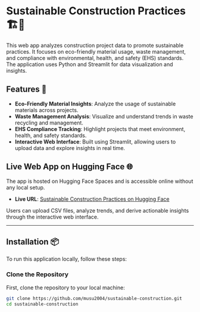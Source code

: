 # Sustainable Construction Practices 🏗️🌱

This web app analyzes construction project data to promote sustainable practices. It focuses on eco-friendly material usage, waste management, and compliance with environmental, health, and safety (EHS) standards. The application uses Python and Streamlit for data visualization and insights.

## Features 🚀

- **Eco-Friendly Material Insights**: Analyze the usage of sustainable materials across projects.
- **Waste Management Analysis**: Visualize and understand trends in waste recycling and management.
- **EHS Compliance Tracking**: Highlight projects that meet environment, health, and safety standards.
- **Interactive Web Interface**: Built using Streamlit, allowing users to upload data and explore insights in real time.

## Live Web App on Hugging Face 🌐

The app is hosted on Hugging Face Spaces and is accessible online without any local setup.

- **Live URL**: [Sustainable Construction Practices on Hugging Face](https://huggingface.co/spaces/musu2004/Sustainable-Construction)

Users can upload CSV files, analyze trends, and derive actionable insights through the interactive web interface.

---

## Installation 📦

To run this application locally, follow these steps:

### Clone the Repository

First, clone the repository to your local machine:
```bash
git clone https://github.com/musu2004/sustainable-construction.git
cd sustainable-construction
